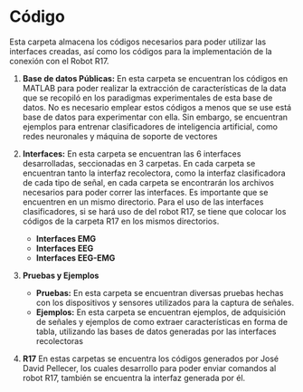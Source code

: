 # Código

Esta carpeta almacena los códigos necesarios para poder utilizar las interfaces creadas, así como los códigos para la implementación de la conexión con el Robot R17.

1. **Base de datos Públicas:** En esta carpeta se encuentran los códigos en MATLAB para poder realizar la extracción de características de la data que se recopiló en los paradigmas experimentales de esta base de datos. No es necesario emplear estos códigos a menos que se use está base de datos para experimentar con ella. Sin embargo, se encuentran ejemplos para entrenar clasificadores de inteligencia artificial, como redes neuronales y máquina de soporte de vectores
   
2. **Interfaces:** En esta carpeta se encuentran las 6 interfaces desarrolladas, seccionadas en 3 carpetas. En cada carpeta se encuentran tanto la interfaz recolectora, como la interfaz clasificadora de cada tipo de señal, en cada carpeta se encontrarán los archivos necesarios para poder correr las interfaces. Es importante que se encuentren en un mismo directorio. Para el uso de las interfaces clasificadores, si se hará uso de del robot R17, se tiene que colocar los códigos de la carpeta R17 en los mismos directorios. 
     * **Interfaces EMG**
     * **Interfaces EEG**
     * **Interfaces EEG-EMG**
    
3. **Pruebas y Ejemplos**
    * **Pruebas:** En esta carpeta se encuentran diversas pruebas hechas con los dispositivos y sensores utilizados para la captura de señales.
    * **Ejemplos:** En esta carpeta se encuentran ejemplos, de adquisición de señales y ejemplos de como extraer características en forma de tabla, utilizando las bases de datos generadas por las interfaces recolectoras
3. **R17**
  En estas carpetas se encuentra los códigos generados por José David Pellecer, los cuales desarrollo para poder enviar comandos al robot R17, también se encuentra la interfaz generada por él. 
      
